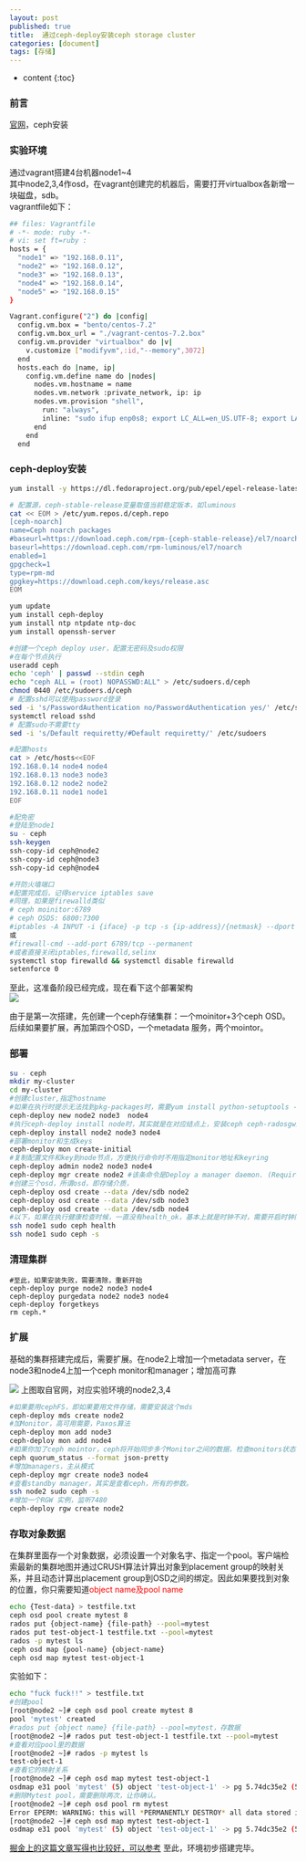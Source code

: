 ```yaml
---
layout: post
published: true
title:  通过ceph-deploy安装ceph storage cluster
categories: [document]
tags: [存储]
---
```

* content
{:toc}

### 前言
[官网](http://docs.ceph.com/docs/master/start/)，ceph安装

### 实验环境
通过vagrant搭建4台机器node1~4  
其中node2,3,4作osd，在vagrant创建完的机器后，需要打开virtualbox各新增一块磁盘，sdb。  
vagrantfile如下：  
```bash
## files: Vagrantfile
# -*- mode: ruby -*-
# vi: set ft=ruby :
hosts = {
  "node1" => "192.168.0.11",
  "node2" => "192.168.0.12",
  "node3" => "192.168.0.13",
  "node4" => "192.168.0.14",
  "node5" => "192.168.0.15"
}

Vagrant.configure("2") do |config|
  config.vm.box = "bento/centos-7.2"
  config.vm.box_url = "./vagrant-centos-7.2.box"
  config.vm.provider "virtualbox" do |v|
    v.customize ["modifyvm",:id,"--memory",3072]
  end
  hosts.each do |name, ip|
    config.vm.define name do |nodes|
      nodes.vm.hostname = name
      nodes.vm.network :private_network, ip: ip
      nodes.vm.provision "shell",
        run: "always",
        inline: "sudo ifup enp0s8; export LC_ALL=en_US.UTF-8; export LANG=en_US.UTF-8"
      end
    end
  end
```

### ceph-deploy安装
```bash
yum install -y https://dl.fedoraproject.org/pub/epel/epel-release-latest-7.noarch.rpm

# 配置源，ceph-stable-release变量取值当前稳定版本，如luminous
cat << EOM > /etc/yum.repos.d/ceph.repo
[ceph-noarch]
name=Ceph noarch packages
#baseurl=https://download.ceph.com/rpm-{ceph-stable-release}/el7/noarch
baseurl=https://download.ceph.com/rpm-luminous/el7/noarch
enabled=1
gpgcheck=1
type=rpm-md
gpgkey=https://download.ceph.com/keys/release.asc
EOM

yum update
yum install ceph-deploy
yum install ntp ntpdate ntp-doc
yum install openssh-server

#创建一个ceph deploy user，配置无密码及sudo权限
#在每个节点执行
useradd ceph
echo 'ceph' | passwd --stdin ceph
echo "ceph ALL = (root) NOPASSWD:ALL" > /etc/sudoers.d/ceph
chmod 0440 /etc/sudoers.d/ceph
# 配置sshd可以使用password登录
sed -i 's/PasswordAuthentication no/PasswordAuthentication yes/' /etc/ssh/sshd_config
systemctl reload sshd
# 配置sudo不需要tty
sed -i 's/Default requiretty/#Default requiretty/' /etc/sudoers

#配置hosts
cat > /etc/hosts<<EOF
192.168.0.14 node4 node4
192.168.0.13 node3 node3
192.168.0.12 node2 node2
192.168.0.11 node1 node1
EOF

#配免密
#登陆至node1
su - ceph
ssh-keygen
ssh-copy-id ceph@node2
ssh-copy-id ceph@node3
ssh-copy-id ceph@node4

#开防火墙端口
#配置完成后，记得service iptables save
#同理，如果是firewalld类似
# ceph moinitor:6789  
# ceph OSDS: 6800:7300
#iptables -A INPUT -i {iface} -p tcp -s {ip-address}/{netmask} --dport 6789 -j ACCEPT
或
#firewall-cmd --add-port 6789/tcp --permanent
#或者直接关闭iptables,firewalld,selinx
systemctl stop firewalld && systemctl disable firewalld
setenforce 0

```

至此，这准备阶段已经完成，现在看下这个部署架构  
![](/styles/images/ceph-deploy01.png)

由于是第一次搭建，先创建一个ceph存储集群：一个moinitor+3个ceph OSD。后续如果要扩展，再加第四个OSD，一个metadata 服务，两个mointor。



### 部署

```bash
su - ceph
mkdir my-cluster
cd my-cluster
#创建cluster,指定hostname
#如果在执行时提示无法找到pkg-packages时，需要yum install python-setuptools -y
ceph-deploy new node2 node3  node4
#执行ceph-deploy install node时，其实就是在对应结点上，安装ceph ceph-radosgw这两个包
ceph-deploy install node2 node3 node4
#部署monitor和生成keys
ceph-deploy mon create-initial
#复制配置文件和key到node节点，方便执行命令时不用指定monitor地址和keyring
ceph-deploy admin node2 node3 node4
ceph-deploy mgr create node2 #该条命令是Deploy a manager daemon. (Required only for luminous+ builds):
#创建三个osd，所谓osd，即存储介质，
ceph-deploy osd create --data /dev/sdb node2
ceph-deploy osd create --data /dev/sdb node3
ceph-deploy osd create --data /dev/sdb node4
#以下，如果在执行健康检查时候，一直没有health_ok，基本上就是时钟不对，需要开启时钟同步。
ssh node1 sudo ceph health
ssh node1 sudo ceph -s
```

### 清理集群

```
#至此，如果安装失败，需要清除，重新开始
ceph-deploy purge node2 node3 node4
ceph-deploy purgedata node2 node3 node4
ceph-deploy forgetkeys
rm ceph.*
```

### 扩展
基础的集群搭建完成后，需要扩展。在node2上增加一个metadata server，在node3和node4上加一个ceph monitor和manager；增加高可靠

![](/styles/images/ceph-deploy-expanding.png)
上图取自官网，对应实验环境的node2,3,4


```bash
#如果要用cephFS，即如果要用文件存储，需要安装这个mds
ceph-deploy mds create node2
#加Monitor，高可用需要，Paxos算法
ceph-deploy mon add node3
ceph-deploy mon add node4
#如果你加了ceph mointor，ceph将开始同步多个Monitor之间的数据，检查monitors状态
ceph quorum_status --format json-pretty
#增加managers，主从模式
ceph-deploy mgr create node3 node4
#查看standby manager，其实是查看ceph，所有的参数。
ssh node2 sudo ceph -s
#增加一个RGW 实例，监听7480
ceph-deploy rgw create node2
```

### 存取对象数据
在集群里面存一个对象数据，必须设置一个对象名字、指定一个pool。客户端检索最新的集群地图并通过CRUSH算法计算出对象到placement group的映射关系，并且动态计算出placement group到OSD之间的绑定。因此如果要找到对象的位置，你只需要知道<font color=red>object name及pool name</font>
```bash
echo {Test-data} > testfile.txt
ceph osd pool create mytest 8
rados put {object-name} {file-path} --pool=mytest
rados put test-object-1 testfile.txt --pool=mytest
rados -p mytest ls
ceph osd map {pool-name} {object-name}
ceph osd map mytest test-object-1
```

实验如下：         

```bash
echo "fuck fuck!!" > testfile.txt
#创建pool
[root@node2 ~]# ceph osd pool create mytest 8
pool 'mytest' created
#rados put {object name} {file-path} --pool=mytest，存数据
[root@node2 ~]# rados put test-object-1 testfile.txt --pool=mytest
#查看对应pool里的数据
[root@node2 ~]# rados -p mytest ls
test-object-1
#查看它的映射关系
[root@node2 ~]# ceph osd map mytest test-object-1
osdmap e31 pool 'mytest' (5) object 'test-object-1' -> pg 5.74dc35e2 (5.2) -> up ([1,0,2], p1) acting ([1,0,2], p1)
#删除Mytest pool，需要删除两次，让你确认。
[root@node2 ~]# ceph osd pool rm mytest
Error EPERM: WARNING: this will *PERMANENTLY DESTROY* all data stored in pool mytest.  If you are *ABSOLUTELY CERTAIN* that is what you want, pass the pool name *twice*, followed by --yes-i-really-really-mean-it.
[root@node2 ~]# ceph osd map mytest test-object-1
osdmap e31 pool 'mytest' (5) object 'test-object-1' -> pg 5.74dc35e2 (5.2) -> up ([1,0,2], p1) acting ([1,0,2], p1)
```  

[掘金上的这篇文章写得也比较好，可以参考](https://juejin.im/post/5b766acce51d4566877c1909)
至此，环境初步搭建完毕。
